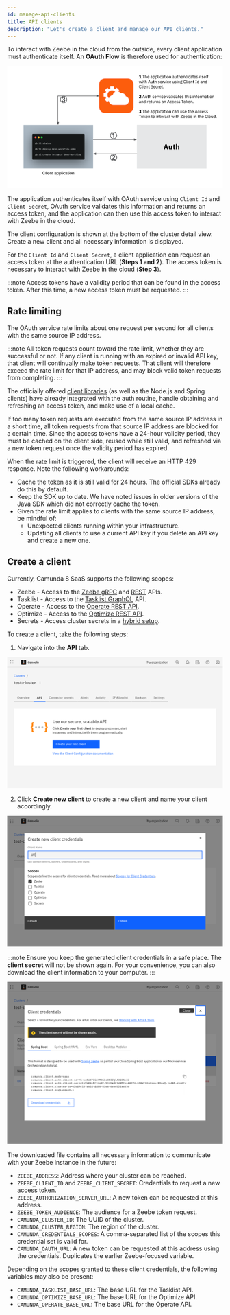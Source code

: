 ```yaml
---
id: manage-api-clients
title: API clients
description: "Let's create a client and manage our API clients."
---
```


To interact with Zeebe in the cloud from the outside, every client application must authenticate itself. An **OAuth Flow** is therefore used for authentication:

![auth-flow](./img/client-auth.png)

The application authenticates itself with OAuth service using `Client Id` and `Client Secret`, OAuth service validates this information and returns an access token, and the application can then use this access token to interact with Zeebe in the cloud.

The client configuration is shown at the bottom of the cluster detail view. Create a new client and all necessary information is displayed.

For the `Client Id` and `Client Secret`, a client application can request an access token at the authentication URL (**Steps 1 and 2**). The access token is necessary to interact with Zeebe in the cloud (**Step 3**).

:::note
Access tokens have a validity period that can be found in the access token. After this time, a new access token must be requested.
:::

## Rate limiting

The OAuth service rate limits about one request per second for all clients with the same source IP address.

:::note
All token requests count toward the rate limit, whether they are successful or not. If any client is running with an expired or invalid API key, that client will continually make token requests. That client will therefore exceed the rate limit for that IP address, and may block valid token requests from completing.
:::

The officially offered [client libraries](/apis-tools/working-with-apis-tools.md) (as well as the Node.js and Spring clients) have already integrated with the auth routine, handle obtaining and refreshing an access token, and make use of a local cache.

If too many token requests are executed from the same source IP address in a short time, all token requests from that source IP address are blocked for a certain time. Since the access tokens have a 24-hour validity period, they must be cached on the client side, reused while still valid, and refreshed via a new token request once the validity period has expired.

When the rate limit is triggered, the client will receive an HTTP 429 response. Note the following workarounds:

- Cache the token as it is still valid for 24 hours. The official SDKs already do this by default.
- Keep the SDK up to date. We have noted issues in older versions of the Java SDK which did not correctly cache the token.
- Given the rate limit applies to clients with the same source IP address, be mindful of:
  - Unexpected clients running within your infrastructure.
  - Updating all clients to use a current API key if you delete an API key and create a new one.

## Create a client

Currently, Camunda 8 SaaS supports the following scopes:

- Zeebe - Access to the [Zeebe gRPC](/apis-tools/zeebe-api/grpc.md) and [REST](/apis-tools/camunda-api-rest/camunda-api-rest-overview.md) APIs.
- Tasklist - Access to the [Tasklist GraphQL](/apis-tools/tasklist-api/tasklist-api-overview.md) API.
- Operate - Access to the [Operate REST API](/apis-tools/operate-api/overview.md).
- Optimize - Access to the [Optimize REST API](/apis-tools/optimize-api/overview.md).
- Secrets - Access cluster secrets in a [hybrid setup](/guides/use-connectors-in-hybrid-mode.md).

To create a client, take the following steps:

1. Navigate into the **API** tab.

![cluster-details](img/cluster-detail-clients.png)

2. Click **Create new client** to create a new client and name your client accordingly.

![create-client](img/cluster-details-create-client.png)

:::note
Ensure you keep the generated client credentials in a safe place. The **client secret** will not be shown again. For your convenience, you can also download the client information to your computer.
:::

![created-client](img/cluster-details-created-client.png)

The downloaded file contains all necessary information to communicate with your Zeebe instance in the future:

- `ZEEBE_ADDRESS`: Address where your cluster can be reached.
- `ZEEBE_CLIENT_ID` and `ZEEBE_CLIENT_SECRET`: Credentials to request a new access token.
- `ZEEBE_AUTHORIZATION_SERVER_URL`: A new token can be requested at this address.
- `ZEEBE_TOKEN_AUDIENCE`: The audience for a Zeebe token request.
- `CAMUNDA_CLUSTER_ID`: The UUID of the cluster.
- `CAMUNDA_CLUSTER_REGION`: The region of the cluster.
- `CAMUNDA_CREDENTIALS_SCOPES`: A comma-separated list of the scopes this credential set is valid for.
- `CAMUNDA_OAUTH_URL`: A new token can be requested at this address using the credentials. Duplicates the earlier Zeebe-focused variable.

Depending on the scopes granted to these client credentials, the following variables may also be present:

- `CAMUNDA_TASKLIST_BASE_URL`: The base URL for the Tasklist API.
- `CAMUNDA_OPTIMIZE_BASE_URL`: The base URL for the Optimize API.
- `CAMUNDA_OPERATE_BASE_URL`: The base URL for the Operate API.
